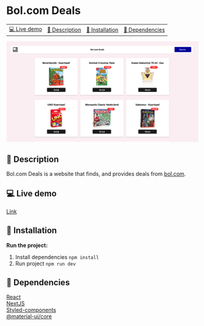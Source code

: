 # Bol.com Deals

<table style="margin-left: auto; margin-right: auto;">
    <tr>
        <td align="center"><a href="#-live-demo">💻 Live demo<a></td>
        <td align="center"><a href="#-Description">📓 Description<a></td>
        <td align="center"><a href="#-Installation">🤖 Installation<a></td>
        <td align="center"><a href="#-Dependencies">🤝 Dependencies<a></td>
    </tr>
</table>

<div style="text-align:center"><img src="screenshot.png" alt="screenshot of the project" width="600"/></div>

## 📓 Description
Bol.com Deals is a website that finds, and provides deals from [bol.com](https://www.bol.com/). 


## 💻 Live demo
[Link](https://bol-com-git-master.sjagoori.vercel.app/)


## 🤖 Installation
**Run the project:**
1. Install dependencies
`npm install`
2. Run project
`npm run dev`


## 🤝 Dependencies
[React](https://github.com/facebook/react)  
[NextJS](https://nextjs.org/)   
[Styled-components](https://styled-components.com/)   
[@material-ui/core](https://material-ui.com/)
